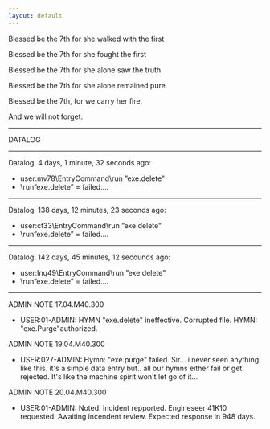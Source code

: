 ```yaml
---
layout: default
---
```


Blessed be the 7th for she walked with the first

Blessed be the 7th for she fought the first

Blessed be the 7th for she alone saw the truth

Blessed be the 7th for she alone remained pure

Blessed be the 7th, for we carry her fire,

And we will not forget.

---

DATALOG

---

Datalog: 4 days, 1 minute, 32 seconds ago:
- user:mv78\EntryCommand\run ”exe.delete”
- \run”exe.delete” = failed....

--- 

Datalog: 138 days, 12 minutes, 23 seconds ago:
- user:ct33\EntryCommand\run ”exe.delete”
- \run”exe.delete” = failed....

---

Datalog: 142 days, 45 minutes, 12 secounds ago: 
- user:Inq49\EntryCommand\run ”exe.delete”
- \run”exe.delete” = failed....

---
ADMIN NOTE 17.04.M40.300
- USER:01-ADMIN: HYMN "exe.delete" ineffective. Corrupted file. HYMN: "exe.Purge"authorized.

ADMIN NOTE 19.04.M40.300
- USER:027-ADMIN: Hymn: "exe.purge" failed. Sir... i never seen anything like this.
  it's a simple data entry but.. all our hymns either fail or get rejected. It's like the
  machine spirit won't let go of it... 

ADMIN NOTE 20.04.M40.300
- USER:01-ADMIN: Noted. Incident repported. Engineseer 41K10 requested. 
Awaiting incendent review. Expected response in 948 days.
